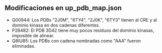 ## Modificaciones en up_pdb_map.json

- Q00944:
  Los PDBs  "2J0M", "6TY4", "2J0K", "6TY3" tienen al CRE y al dominio kinasa
  en dos cadenas diferentes.
- P28482:
  El PDB 3D42 tiene muy pocos residuos del dominio kinasas, imposible de alinear.
- Q8IU85:
  Los PDBs con cadena nombradas como "AAA" fueron eliminadas.